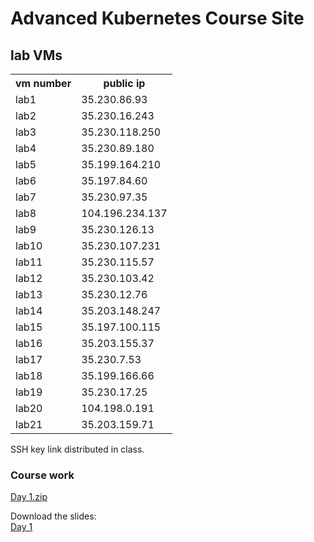 # Advanced Kubernetes Course Site

## lab VMs
<table>
<tr><th>vm number</th><th>public ip</th></tr>
<tr><td>lab1</td> <td>35.230.86.93</td></tr>
<tr><td>lab2</td> <td>35.230.16.243</td></tr>
<tr><td>lab3</td> <td>35.230.118.250</td></tr>
<tr><td>lab4</td> <td>35.230.89.180</td></tr>
<tr><td>lab5</td> <td>35.199.164.210</td></tr>
<tr><td>lab6</td> <td>35.197.84.60</td></tr>
<tr><td>lab7</td> <td>35.230.97.35</td></tr>
<tr><td>lab8</td> <td>104.196.234.137</td></tr>
<tr><td>lab9</td> <td>35.230.126.13</td></tr>
<tr><td>lab10</td> <td>35.230.107.231</td></tr>
<tr><td>lab11</td> <td>35.230.115.57</td></tr>
<tr><td>lab12</td> <td>35.230.103.42</td></tr>
<tr><td>lab13</td> <td>35.230.12.76</td></tr>
<tr><td>lab14</td> <td>35.203.148.247</td></tr>
<tr><td>lab15</td> <td>35.197.100.115</td></tr>
<tr><td>lab16</td> <td>35.203.155.37</td></tr>
<tr><td>lab17</td> <td>35.230.7.53</td></tr>
<tr><td>lab18</td> <td>35.199.166.66</td></tr>
<tr><td>lab19</td> <td>35.230.17.25</td></tr>
<tr><td>lab20</td> <td>104.198.0.191</td></tr>
<tr><td>lab21</td> <td>35.203.159.71</td></tr>
</table>

SSH key link distributed in class.

### Course work

[Day 1.zip](labs/Day1.zip)

Download the slides:  
[Day 1](https://storage.googleapis.com/kistek-training/advanced-kubernetes-day-1.pdf)  
